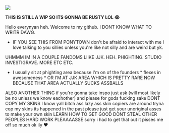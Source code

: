 ![](https://img.wattpad.com/b18e22c9c2db93a188e80c2f566295a07d010a5b/68747470733a2f2f73332e616d617a6f6e6177732e636f6d2f776174747061642d6d656469612d736572766963652f53746f7279496d6167652f64734d4d6778514b4e5477566f773d3d2d37342e313637653963396139613339663363643132353535303736383236342e676966)

**THIS IS STILL A WIP SO ITS GONNA BE RUSTY LOL 😭** 

Hello everynyan heh. Welcome to my github. I DONT KNOW WHAT TO WRITR DAWG.

- IF YOU SEE THIS FROM PONYTOWN don't be afraid to interact with me I love talking to you sillies unless you're like not silly and are weird but yk.

UHMMM IM IN A COUPLE FANDOMS LIIKE JJK. HEH. PHIGHTING. STUDIO INVESTIGRAVE. MORE ETC ETC. 

- I usually sit at phighting area because I'm on of the founders * flexes in awesomeness * OR I’M AT JJK AREA WHICH IS PRETTY RARE NOW BECAUSE THAT AREA ACTUALLY SUCKS ASSBALLS

ALSO ANOTHER THING if you're gonna take inspo just ask (will most likely be no unless we know eachother) and please for gods fucking sake DONT COPY MY SKINS I know yall bitch ass lazy ass skin copiers are around tryna cop my skins its happened in the past please just get your unoriginal asses to make your own skin LEARN HOW TO GET GOOD DONT STEAL OTHER PEOPLES HARD WORK PLEAAAASSE sorry i had to get that out it pisses me off so much ok ily ❤️ 


<!--
**malevolentshriine/malevolentshriine** is a ✨ _special_ ✨ repository because its `README.md` (this file) appears on your GitHub profile.

Here are some ideas to get you started:

- 🔭 I’m currently working on ...
- 🌱 I’m currently learning ...
- 👯 I’m looking to collaborate on ...
- 🤔 I’m looking for help with ...
- 💬 Ask me about ...
- 📫 How to reach me: ...
- 😄 Pronouns: ...
- ⚡ Fun fact: ...
-->
